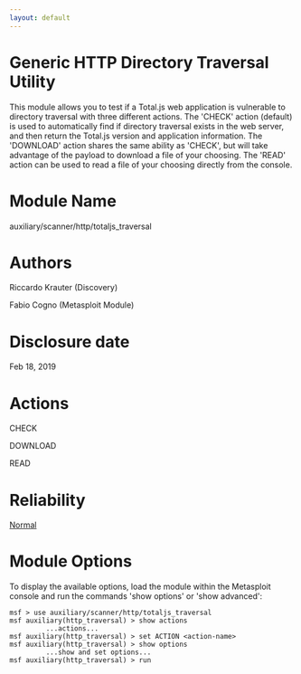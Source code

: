 ```yaml
---
layout: default
---
```


# Generic HTTP Directory Traversal Utility
This module allows you to test if a Total.js web application is vulnerable to directory traversal with three different actions. The 'CHECK' action (default) is used to automatically find if directory traversal exists in the web server, and then return the Total.js version and application information. The 'DOWNLOAD' action shares the same ability as 'CHECK', but will take advantage of the payload to download a file of your choosing. The 'READ' action can be used to read a file of your choosing directly from the console.

# Module Name

auxiliary/scanner/http/totaljs_traversal

# Authors

Riccardo Krauter (Discovery)

Fabio Cogno (Metasploit Module)

# Disclosure date

Feb 18, 2019

# Actions

CHECK

DOWNLOAD

READ

# Reliability

[Normal](https://github.com/rapid7/metasploit-framework/wiki/Exploit-Ranking)

# Module Options

To display the available options, load the module within the Metasploit console and run the commands 'show options' or 'show advanced':

```
msf > use auxiliary/scanner/http/totaljs_traversal
msf auxiliary(http_traversal) > show actions
         ...actions...
msf auxiliary(http_traversal) > set ACTION <action-name>
msf auxiliary(http_traversal) > show options
         ...show and set options...
msf auxiliary(http_traversal) > run
```